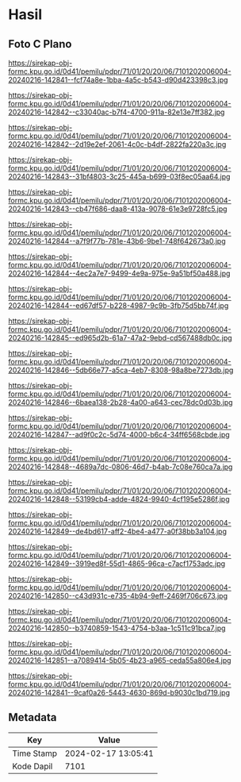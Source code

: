 # Hasil

## Foto C Plano

https://sirekap-obj-formc.kpu.go.id/0d41/pemilu/pdpr/71/01/20/20/06/7101202006004-20240216-142841--fcf74a8e-1bba-4a5c-b543-d90d423398c3.jpg

https://sirekap-obj-formc.kpu.go.id/0d41/pemilu/pdpr/71/01/20/20/06/7101202006004-20240216-142842--c33040ac-b7f4-4700-911a-82e13e7ff382.jpg

https://sirekap-obj-formc.kpu.go.id/0d41/pemilu/pdpr/71/01/20/20/06/7101202006004-20240216-142842--2d19e2ef-2061-4c0c-b4df-2822fa220a3c.jpg

https://sirekap-obj-formc.kpu.go.id/0d41/pemilu/pdpr/71/01/20/20/06/7101202006004-20240216-142843--31bf4803-3c25-445a-b699-03f8ec05aa64.jpg

https://sirekap-obj-formc.kpu.go.id/0d41/pemilu/pdpr/71/01/20/20/06/7101202006004-20240216-142843--cb47f686-daa8-413a-9078-61e3e9728fc5.jpg

https://sirekap-obj-formc.kpu.go.id/0d41/pemilu/pdpr/71/01/20/20/06/7101202006004-20240216-142844--a7f9f77b-781e-43b6-9be1-748f642673a0.jpg

https://sirekap-obj-formc.kpu.go.id/0d41/pemilu/pdpr/71/01/20/20/06/7101202006004-20240216-142844--4ec2a7e7-9499-4e9a-975e-9a51bf50a488.jpg

https://sirekap-obj-formc.kpu.go.id/0d41/pemilu/pdpr/71/01/20/20/06/7101202006004-20240216-142844--ed67df57-b228-4987-9c9b-3fb75d5bb74f.jpg

https://sirekap-obj-formc.kpu.go.id/0d41/pemilu/pdpr/71/01/20/20/06/7101202006004-20240216-142845--ed965d2b-61a7-47a2-9ebd-cd567488db0c.jpg

https://sirekap-obj-formc.kpu.go.id/0d41/pemilu/pdpr/71/01/20/20/06/7101202006004-20240216-142846--5db66e77-a5ca-4eb7-8308-98a8be7273db.jpg

https://sirekap-obj-formc.kpu.go.id/0d41/pemilu/pdpr/71/01/20/20/06/7101202006004-20240216-142846--6baea138-2b28-4a00-a643-cec78dc0d03b.jpg

https://sirekap-obj-formc.kpu.go.id/0d41/pemilu/pdpr/71/01/20/20/06/7101202006004-20240216-142847--ad9f0c2c-5d74-4000-b6c4-34ff6568cbde.jpg

https://sirekap-obj-formc.kpu.go.id/0d41/pemilu/pdpr/71/01/20/20/06/7101202006004-20240216-142848--4689a7dc-0806-46d7-b4ab-7c08e760ca7a.jpg

https://sirekap-obj-formc.kpu.go.id/0d41/pemilu/pdpr/71/01/20/20/06/7101202006004-20240216-142848--53199cb4-adde-4824-9940-4cf195e5286f.jpg

https://sirekap-obj-formc.kpu.go.id/0d41/pemilu/pdpr/71/01/20/20/06/7101202006004-20240216-142849--de4bd617-aff2-4be4-a477-a0f38bb3a104.jpg

https://sirekap-obj-formc.kpu.go.id/0d41/pemilu/pdpr/71/01/20/20/06/7101202006004-20240216-142849--3919ed8f-55d1-4865-96ca-c7acf1753adc.jpg

https://sirekap-obj-formc.kpu.go.id/0d41/pemilu/pdpr/71/01/20/20/06/7101202006004-20240216-142850--c43d931c-e735-4b94-9eff-2469f706c673.jpg

https://sirekap-obj-formc.kpu.go.id/0d41/pemilu/pdpr/71/01/20/20/06/7101202006004-20240216-142850--b3740859-1543-4754-b3aa-1c511c91bca7.jpg

https://sirekap-obj-formc.kpu.go.id/0d41/pemilu/pdpr/71/01/20/20/06/7101202006004-20240216-142851--a7089414-5b05-4b23-a965-ceda55a806e4.jpg

https://sirekap-obj-formc.kpu.go.id/0d41/pemilu/pdpr/71/01/20/20/06/7101202006004-20240216-142841--9caf0a26-5443-4630-869d-b9030c1bd719.jpg


## Metadata

| Key        | Value               |
| ---------- | ------------------- |
| Time Stamp | 2024-02-17 13:05:41 |
| Kode Dapil | 7101                |



